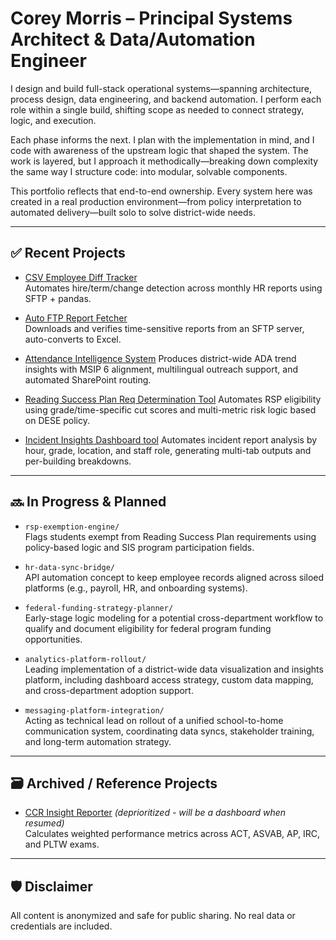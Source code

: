 # Corey Morris – Principal Systems Architect & Data/Automation Engineer

I design and build full-stack operational systems—spanning architecture, process design, data engineering, and backend automation. I perform each role within a single build, shifting scope as needed to connect strategy, logic, and execution.

Each phase informs the next. I plan with the implementation in mind, and I code with awareness of the upstream logic that shaped the system. The work is layered, but I approach it methodically—breaking down complexity the same way I structure code: into modular, solvable components.

This portfolio reflects that end-to-end ownership. Every system here was created in a real production environment—from policy interpretation to automated delivery—built solo to solve district-wide needs.

---

## ✅ Recent Projects
- [CSV Employee Diff Tracker](https://github.com/coreym7/CSV-Comparator)  
  Automates hire/term/change detection across monthly HR reports using SFTP + pandas.

- [Auto FTP Report Fetcher](https://github.com/coreym7/Auto-FTP-Report)  
  Downloads and verifies time-sensitive reports from an SFTP server, auto-converts to Excel.

- [Attendance Intelligence System](https://github.com/coreym7/attendance-intelligence-system)
  Produces district-wide ADA trend insights with MSIP 6 alignment, multilingual outreach support, and automated SharePoint routing.

- [Reading Success Plan Req Determination Tool](https://github.com/coreym7/rsp-determination-tool)
  Automates RSP eligibility using grade/time-specific cut scores and multi-metric risk logic based on DESE policy.

- [Incident Insights Dashboard tool](https://github.com/coreym7/incident-insights-orchestrator)
  Automates incident report analysis by hour, grade, location, and staff role, generating multi-tab outputs and per-building breakdowns.
---

## 🔜  In Progress & Planned

- `rsp-exemption-engine/`  
  Flags students exempt from Reading Success Plan requirements using policy-based logic and SIS program participation fields.
  
- `hr-data-sync-bridge/`  
  API automation concept to keep employee records aligned across siloed platforms (e.g., payroll, HR, and onboarding systems).
  
- `federal-funding-strategy-planner/`  
  Early-stage logic modeling for a potential cross-department workflow to qualify and document eligibility for federal program funding opportunities.
  
- `analytics-platform-rollout/`  
  Leading implementation of a district-wide data visualization and insights platform, including dashboard access strategy, custom data mapping, and cross-department adoption support.
  
- `messaging-platform-integration/`  
  Acting as technical lead on rollout of a unified school-to-home communication system, coordinating data syncs, stakeholder training, and long-term automation strategy.

---
## 🗃️ Archived / Reference Projects

- [CCR Insight Reporter](https://github.com/coreym7/CSV-Comparator) *(deprioritized - will be a dashboard when resumed)*  
  Calculates weighted performance metrics across ACT, ASVAB, AP, IRC, and PLTW exams.

---

## 🛡️ Disclaimer

All content is anonymized and safe for public sharing. No real data or credentials are included.

